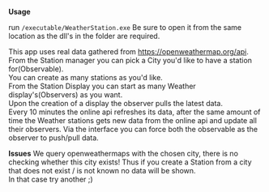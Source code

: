 **Usage**

run `/executable/WeatherStation.exe`
Be sure to open it from the same location as the dll's in the folder are required.  

This app uses real data gathered from https://openweathermap.org/api.  
From the Station manager you can pick a City you'd like to have a station for(Observable).  
You can create as many stations as you'd like.   
From the Station Display you can start as many Weather display's(Observers) as you want.  
Upon the creation of a display the observer pulls the latest data.  
Every 10 minutes the online api refreshes its data, after the same amount of time the Weather stations gets new data from the online api and update all their observers.
Via the interface you can force both the observable as the observer to push/pull data.  

**Issues**
We query openweathermaps with the chosen city, there is no checking whether this city exists! 
Thus if you create a Station from a city that does not exist / is not known no data will be shown.  
In that case try another ;)